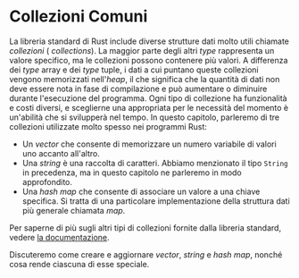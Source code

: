 # Collezioni Comuni

La libreria standard di Rust include diverse strutture dati molto utili chiamate
_collezioni_ ( _collections_). La maggior parte degli altri _type_ rappresenta
un valore specifico, ma le collezioni possono contenere più valori. A differenza
dei _type_ array e dei _type_ tuple, i dati a cui puntano queste collezioni
vengono memorizzati nell'_heap_, il che significa che la quantità di dati non
deve essere nota in fase di compilazione e può aumentare o diminuire durante
l'esecuzione del programma. Ogni tipo di collezione ha funzionalità e costi
diversi, e sceglierne una appropriata per le necessità del momento è un'abilità
che si svilupperà nel tempo. In questo capitolo, parleremo di tre collezioni
utilizzate molto spesso nei programmi Rust:

- Un _vector_ che consente di memorizzare un numero variabile di valori uno
  accanto all'altro.
- Una _string_ è una raccolta di caratteri. Abbiamo menzionato il tipo `String`
in precedenza, ma in questo capitolo ne parleremo in modo approfondito.
- Una _hash map_ che consente di associare un valore a una chiave specifica. Si
tratta di una particolare implementazione della struttura dati più generale
chiamata _map_.

Per saperne di più sugli altri tipi di collezioni fornite dalla libreria
standard, vedere [la documentazione][collections].

Discuteremo come creare e aggiornare _vector_, _string_ e _hash map_, nonché
cosa rende ciascuna di esse speciale.

[collections]: https://doc.rust-lang.org/stable/std/collections/index.html